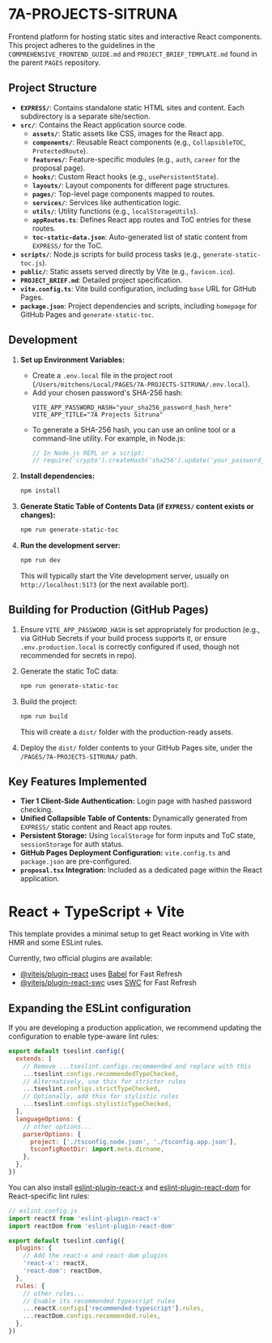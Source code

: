 # 7A-PROJECTS-SITRUNA

Frontend platform for hosting static sites and interactive React components. This project adheres to the guidelines in the `COMPREHENSIVE_FRONTEND_GUIDE.md` and `PROJECT_BRIEF_TEMPLATE.md` found in the parent `PAGES` repository.

## Project Structure

-   **`EXPRESS/`**: Contains standalone static HTML sites and content. Each subdirectory is a separate site/section.
-   **`src/`**: Contains the React application source code.
    -   **`assets/`**: Static assets like CSS, images for the React app.
    -   **`components/`**: Reusable React components (e.g., `CollapsibleTOC`, `ProtectedRoute`).
    -   **`features/`**: Feature-specific modules (e.g., `auth`, `career` for the proposal page).
    -   **`hooks/`**: Custom React hooks (e.g., `usePersistentState`).
    -   **`layouts/`**: Layout components for different page structures.
    -   **`pages/`**: Top-level page components mapped to routes.
    -   **`services/`**: Services like authentication logic.
    -   **`utils/`**: Utility functions (e.g., `localStorageUtils`).
    -   **`appRoutes.ts`**: Defines React app routes and ToC entries for these routes.
    -   **`toc-static-data.json`**: Auto-generated list of static content from `EXPRESS/` for the ToC.
-   **`scripts/`**: Node.js scripts for build process tasks (e.g., `generate-static-toc.js`).
-   **`public/`**: Static assets served directly by Vite (e.g., `favicon.ico`).
-   **`PROJECT_BRIEF.md`**: Detailed project specification.
-   **`vite.config.ts`**: Vite build configuration, including `base` URL for GitHub Pages.
-   **`package.json`**: Project dependencies and scripts, including `homepage` for GitHub Pages and `generate-static-toc`.

## Development

1.  **Set up Environment Variables:**
    *   Create a `.env.local` file in the project root (`/Users/mitchens/Local/PAGES/7A-PROJECTS-SITRUNA/.env.local`).
    *   Add your chosen password's SHA-256 hash:
        ```
        VITE_APP_PASSWORD_HASH="your_sha256_password_hash_here"
        VITE_APP_TITLE="7A Projects Sitruna"
        ```
    *   To generate a SHA-256 hash, you can use an online tool or a command-line utility. For example, in Node.js:
        ```javascript
        // In Node.js REPL or a script:
        // require('crypto').createHash('sha256').update('your_password_here').digest('hex');
        ```

2.  **Install dependencies:**
    ```bash
    npm install
    ```

3.  **Generate Static Table of Contents Data (if `EXPRESS/` content exists or changes):**
    ```bash
    npm run generate-static-toc
    ```

4.  **Run the development server:**
    ```bash
    npm run dev
    ```
    This will typically start the Vite development server, usually on `http://localhost:5173` (or the next available port).

## Building for Production (GitHub Pages)

1.  Ensure `VITE_APP_PASSWORD_HASH` is set appropriately for production (e.g., via GitHub Secrets if your build process supports it, or ensure `.env.production.local` is correctly configured if used, though not recommended for secrets in repo).
2.  Generate the static ToC data:
    ```bash
    npm run generate-static-toc
    ```
3.  Build the project:
    ```bash
    npm run build
    ```
    This will create a `dist/` folder with the production-ready assets.

4.  Deploy the `dist/` folder contents to your GitHub Pages site, under the `/PAGES/7A-PROJECTS-SITRUNA/` path.

## Key Features Implemented

*   **Tier 1 Client-Side Authentication:** Login page with hashed password checking.
*   **Unified Collapsible Table of Contents:** Dynamically generated from `EXPRESS/` static content and React app routes.
*   **Persistent Storage:** Using `localStorage` for form inputs and ToC state, `sessionStorage` for auth status.
*   **GitHub Pages Deployment Configuration:** `vite.config.ts` and `package.json` are pre-configured.
*   **`proposal.tsx` Integration:** Included as a dedicated page within the React application.

# React + TypeScript + Vite

This template provides a minimal setup to get React working in Vite with HMR and some ESLint rules.

Currently, two official plugins are available:

- [@vitejs/plugin-react](https://github.com/vitejs/vite-plugin-react/blob/main/packages/plugin-react) uses [Babel](https://babeljs.io/) for Fast Refresh
- [@vitejs/plugin-react-swc](https://github.com/vitejs/vite-plugin-react/blob/main/packages/plugin-react-swc) uses [SWC](https://swc.rs/) for Fast Refresh

## Expanding the ESLint configuration

If you are developing a production application, we recommend updating the configuration to enable type-aware lint rules:

```js
export default tseslint.config({
  extends: [
    // Remove ...tseslint.configs.recommended and replace with this
    ...tseslint.configs.recommendedTypeChecked,
    // Alternatively, use this for stricter rules
    ...tseslint.configs.strictTypeChecked,
    // Optionally, add this for stylistic rules
    ...tseslint.configs.stylisticTypeChecked,
  ],
  languageOptions: {
    // other options...
    parserOptions: {
      project: ['./tsconfig.node.json', './tsconfig.app.json'],
      tsconfigRootDir: import.meta.dirname,
    },
  },
})
```

You can also install [eslint-plugin-react-x](https://github.com/Rel1cx/eslint-react/tree/main/packages/plugins/eslint-plugin-react-x) and [eslint-plugin-react-dom](https://github.com/Rel1cx/eslint-react/tree/main/packages/plugins/eslint-plugin-react-dom) for React-specific lint rules:

```js
// eslint.config.js
import reactX from 'eslint-plugin-react-x'
import reactDom from 'eslint-plugin-react-dom'

export default tseslint.config({
  plugins: {
    // Add the react-x and react-dom plugins
    'react-x': reactX,
    'react-dom': reactDom,
  },
  rules: {
    // other rules...
    // Enable its recommended typescript rules
    ...reactX.configs['recommended-typescript'].rules,
    ...reactDom.configs.recommended.rules,
  },
})
```
